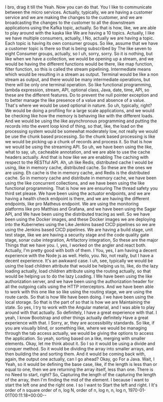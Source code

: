 I bro, drag it till the
Yeah. Now you can do that. You
I like to communicate between the micro services. Actually, typically, we are having a customer service and we are making the changes to the customer, and we are broadcasting the changes to the customer to all the downstream applications using the Kafka topic, actually. So that is how, like, we are able to play around with the kaska
like We are having a 10 topics. Actually, I
like we have multiple consumers, actually, I
No, actually we are having a topic. Each topic is having its own consumer groups. So like, assume that we have a customer topic is there so that is being subscribed by The like seven to eight Consumer groups, actually, so I
uh, sorry, sorry.
So it is nothing, but like when we have a collection, we would be opening up a stream, and we would be having the different functions would be there, like map function, filter function, so this is called the stream pipelining.
Intermediate means which would be resulting in a stream as output. Terminal would be like a non stream as output, and there would be many intermediate operations, but there will be only one terminal operation. So
like functional programming, lambda expression, stream, API, optional class, Java, date, time, API, so these are the different features.
Do to prevent the null pointer exception and to better manage the like presence of a value and absence of a value. That's where we would be used optional in nature. So
uh, typically, right? We would be doing a profiling for a large scale applications, and we would be checking like how the memory is behaving like with the different loads. And we would be using the like asynchronous programming and putting the records into the event loop kind of thing, so that, like, the load on the processing system would be somewhat moderately low,
not really
we would be use the chunk based processing. So the chunk based processing is like we would be picking up a chunk of records and process it. So that is how we would be using the streaming API. So
uh, we have been using the like, what to say, uh, cacheable annotation, and we are able to use the cache headers actually. And that is how like we are enabling The caching with respect to the RESTful API. Ah,
uh like Redis, distributed cache I would be using,
like in memory cache, distributed cache. So these are the ones we are using. Eh cache is the in memory cache, and Redis is the distributed cache. So
in memory cache and distribute in memory cache,
we have been using the like concurrent collections, and we have been using the like functional programming. That is how we are ensuring The thread safety you
third set please.
We have been using the actuator endpoints, and we are having a health check endpoint is there, and we are having the different endpoints, like pro Matheus endpoint. We are using the monitoring platforms like pro Matthias and Grafana, and we have been using the Sagar API, and We have been using the distributed tracing as well.
So
we have been using the Docker images, and these Docker images we are deploying into the Kubernetes using the Like Jenkins based CICD pipelines so
we are using the Jenkins based CICD pipelines.
We are having a build stage, unit test stage, like we are having a security stage and the code quality gate stage, sonar cube integration, Artifactory integration,
So these are the major Things that we have you.
I, yes, I worked on the angler and react both. Actually, I'm pretty good with both of them. I
You, yes, I am having a decent experience with the Node js as well.
Hello, you.
No, not really, but I have a decent experience. It's an awkward case. I
uh, see, typically we would be using the load children attribute that would be helping us to, like, do the lazy loading actually, load children attribute using the routing actually, so that would be helping us to do the lazy Loading. I
We have been using the like authorization server, and we have been using the authorization header for all the outgoing calls using the HTTP interceptors. And we have been able to work with this one like so like using the routing stage, we are using the route cards. So that is how We have been doing. I
we have been using the local storage. So that is the part of
so that is how we are Maintaining the state. So
yes, I try to work with the Angular material, and I was able to play around with that actually. So definitely, I have a great experience with that. I
yeah, I know Bootstrap and other things actually definitely Have a great experience with that. I
Sorry, ar,
they are accessibility standards. So
like, if you are visually blind, or something like, where we would be managing through the tab access actually,
we would be giving the options to access the application. So
yeah, sorting based on a like, merging with smaller elements.
Okay, let me think about it. So I
so it would be using a divide and conquer method. So it would be dividing the array into smaller arrays, and then building the and sorting them. And it would be coming back with, again, the output one actually, can I go ahead?
Okay, go For a Java. Wait, I
Yeah, so it would be defining the base case, like, if the length is less than or equal to one, then we are returning the array itself,
less than one. There is no Need to start, right? So,
Capturing the length of the
capturing the length of the array, then I'm finding the mid of the element.
I because I want to start the left one and the right one. I
so I want to Start the left and right. I
It's order of n square
order of n, log N,
order of n, log n,
n, log n,
1970-01-01T00:11:18+00:00--



